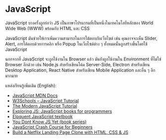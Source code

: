 # JavaScript

JavaScript บางครั้งถูกย่อว่า JS เป็นภาษาโปรแกรมที่เป็นหนึ่งในเทคโนโลยีหลักของ World Wide Web (WWW) พร้อมกับ HTML และ CSS

JavaScript มันช่วยให้เราเพิ่มความสามารถในการโต้ตอบกับเว็บไซต์ เช่น คุณอาจจะเห็น Slider, Alert, การโต้ตอบด้วยการคลิก หรือ Popup ในเว็บไซต์ต่าง ๆ ทั้งหมดนั้นถูกสร้างขึ้นโดยใช้ JavaScript

นอกจากที่ JavaScript จะถูกใช้งานใน Browser แล้ว มันยังถูกใช้งานใน Environment ที่ไม่ใช่ Browser อีกด้วย เช่น Node.js สำหรับเขียนโค้ด Server-Side, Electron สำหรับเขียน Desktop Application, React Native สำหรับเขียน Mobile Application และอื่น ๆ อีกมากมาย

แหล่งเรียนรู้เพิ่มเติม (English):

- [JavaScript MDN Docs](https://developer.mozilla.org/en-US/docs/Web/JavaScript)
- [W3Schools – JavaScript Tutorial](https://www.w3schools.com/js/)
- [The Modern JavaScript Tutorial](https://javascript.info/)
- [Exploring JS: JavaScript books for programmers](https://exploringjs.com/)
- [Eloquent JavaScript textbook](https://eloquentjavascript.net/)
- [You Dont Know JS Yet (book series)](https://github.com/getify/You-Dont-Know-JS)
- [JavaScript Crash Course for Beginners](https://youtu.be/hdI2bqOjy3c?t=2)
- [Build a Netflix Landing Page Clone with HTML, CSS & JS](https://youtu.be/P7t13SGytRk?t=22)
